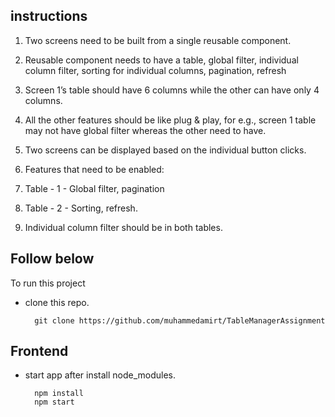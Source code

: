 ## instructions
1.    Two screens need to be built from a single reusable component.

2.    Reusable component needs to have a table, global filter, individual column filter, sorting for individual columns, pagination, refresh

3.    Screen 1’s table should have 6 columns while the other can have only 4 columns.

4.    All the other features should be like plug & play, for e.g., screen 1 table may not have global filter whereas the other need to have.

5.    Two screens can be displayed based on the individual button clicks.

6.    Features that need to be enabled:

7.    Table - 1 - Global filter, pagination

8.    Table - 2 - Sorting, refresh.

9.    Individual column filter should be in both tables.

Follow below
------------
To run this project

- clone this repo.

		git clone https://github.com/muhammedamirt/TableManagerAssignment
## Frontend

- start app after install node_modules.

        npm install
        npm start